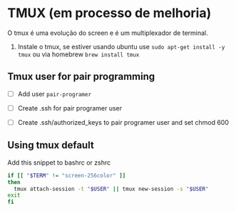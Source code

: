 # TMUX (em processo de melhoria)

O tmux é uma evolução do screen e é um multiplexador de terminal.

1. Instale o tmux, se estiver usando ubuntu use `sudo apt-get install -y tmux` ou via homebrew `brew install tmux`




## Tmux user for pair programming

- [ ] Add user `pair-programer`
- [ ] Create .ssh for pair programer user
- [ ] Create .ssh/authorized_keys to pair programer user and set chmod 600


## Using tmux default

Add this snippet to bashrc or zshrc

```sh
if [[ "$TERM" != "screen-256color" ]]
then
  tmux attach-session -t "$USER" || tmux new-session -s "$USER"
exit
fi
```
